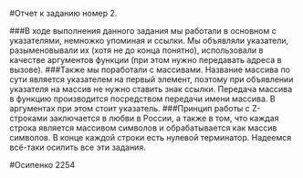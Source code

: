 #Отчет к заданию номер 2.

###В ходе выполнения данного задания мы работали в основном с указателями, немножко упоминая и ссылки. 
Мы объявляли указатели, разыменовывали их (хотя не до конца понятно), использовали в качестве аргументов функции
(при этом нужно передавать адреса в вызове). 
###Также мы поработали с массивами. Название массива по сути является указателем на первый элемент, поэтому
при объявлении указателя на массив не нужно ставить знак ссылки. Передача массива в функцию производится 
посредством передачи имени массива. В аргументах при этом стоит указатель. 
###Принцип работы с Z-строками заключается в любви в России, а также в том, что каждая строка является массивом символов 
и обрабатывается как массив символов. В конце каждой строки есть нулевой терминатор. Надеемся всё-таки осилить все эти задания.


#Осипенко 2254
